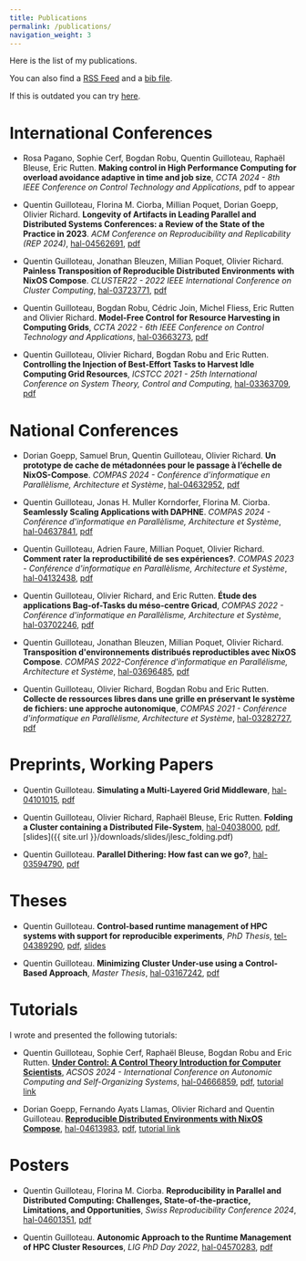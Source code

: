 ```yaml
---
title: Publications
permalink: /publications/
navigation_weight: 3
---
```


Here is the list of my publications.

You can also find a [RSS Feed](https://api.archives-ouvertes.fr/search/?wt=rss&q=authIdHal_s%3A%28quentin-guilloteau%29) and a [bib file](https://api.archives-ouvertes.fr/search/?wt=bibtex&q=authIdHal_s%3A%28quentin-guilloteau%29).

If this is outdated you can try [here](https://cv.archives-ouvertes.fr/quentin-guilloteau).

# International Conferences

- Rosa Pagano, Sophie Cerf, Bogdan Robu, Quentin Guilloteau, Raphaël Bleuse, Eric Rutten. **Making control in High Performance Computing for overload avoidance
adaptive in time and job size**, *CCTA 2024 - 8th IEEE Conference on Control Technology and Applications*, pdf to appear

- Quentin Guilloteau, Florina M. Ciorba, Millian Poquet, Dorian Goepp, Olivier Richard. **Longevity of Artifacts in Leading Parallel and Distributed Systems Conferences: a Review of the State of the Practice in 2023**. *ACM Conference on Reproducibility and Replicability (REP 2024)*, [hal-04562691](https://hal.science/hal-04562691), [pdf](https://hal.science/hal-04562691/file/rep24_longevity_artifacts.pdf)

- Quentin Guilloteau, Jonathan Bleuzen, Millian Poquet, Olivier Richard. **Painless Transposition of Reproducible Distributed Environments with NixOS Compose**. *CLUSTER22 - 2022 IEEE International Conference on Cluster Computing*, [hal-03723771](https://hal.archives-ouvertes.fr/hal-03723771), [pdf](https://hal.archives-ouvertes.fr/hal-03723771/document)

- Quentin Guilloteau, Bogdan Robu, Cédric Join, Michel Fliess, Eric Rutten and Olivier Richard. **Model-Free Control for Resource Harvesting in Computing Grids**, *CCTA 2022 - 6th IEEE Conference on Control Technology and Applications*, [hal-03663273](https://hal.archives-ouvertes.fr/hal-03663273), [pdf](https://hal.archives-ouvertes.fr/hal-03663273)

- Quentin Guilloteau, Olivier Richard, Bogdan Robu and Eric Rutten. **Controlling the Injection of Best-Effort Tasks to Harvest Idle Computing Grid Resources**, *ICSTCC 2021 - 25th International Conference on System Theory, Control and Computing*, [hal-03363709](https://hal.inria.fr/hal-03363709/), [pdf](https://hal.inria.fr/hal-03363709/file/ICSTCC_2021.pdf)

# National Conferences

- Dorian Goepp, Samuel Brun, Quentin Guilloteau, Olivier Richard. **Un prototype de cache de métadonnées pour le passage à l’échelle de NixOS-Compose**. *COMPAS 2024 - Conférence d'informatique en Parallèlisme, Architecture et Système*, [hal-04632952](https://hal.science/hal-04632952), [pdf](https://hal.science/hal-04632952v1/file/main.pdf)

- Quentin Guilloteau, Jonas H. Muller Korndorfer, Florina M. Ciorba. **Seamlessly Scaling Applications with DAPHNE**. *COMPAS 2024 - Conférence d'informatique en Parallèlisme, Architecture et Système*, [hal-04637841](https://hal.science/hal-04637841), [pdf](https://hal.science/hal-04637841/document)

- Quentin Guilloteau, Adrien Faure, Millian Poquet, Olivier Richard. **Comment rater la reproductibilité de ses expériences?**. *COMPAS 2023 - Conférence d'informatique en Parallèlisme, Architecture et Système*, [hal-04132438](https://hal.science/hal-04132438), [pdf](https://hal.science/hal-04132438v1/file/rater_repro.pdf)

- Quentin Guilloteau, Olivier Richard, and Eric Rutten. **Étude des applications Bag-of-Tasks du méso-centre Gricad**, *COMPAS 2022 - Conférence d'informatique en Parallèlisme, Architecture et Système*, [hal-03702246](https://hal.archives-ouvertes.fr/hal-03702246), [pdf](https://hal.archives-ouvertes.fr/hal-03702246/document)

- Quentin Guilloteau, Jonathan Bleuzen, Millian Poquet, Olivier Richard. **Transposition d'environnements distribués reproductibles avec NixOS Compose**. *COMPAS 2022-Conférence d'informatique en Parallélisme, Architecture et Système*, [hal-03696485](https://hal.archives-ouvertes.fr/hal-03696485), [pdf](https://hal.archives-ouvertes.fr/hal-03696485/document)

- Quentin Guilloteau, Olivier Richard, Bogdan Robu and Eric Rutten. **Collecte de ressources libres dans une grille en préservant le système de fichiers: une approche autonomique**, *COMPAS 2021 - Conférence d'informatique en Parallèlisme, Architecture et Système*, [hal-03282727](https://hal.inria.fr/hal-03282727/), [pdf](https://hal.inria.fr/hal-03282727/file/COMPAS21_Guilloteau_collecte_ressources_libres_approche_autonomique.pdf)

# Preprints, Working Papers

- Quentin Guilloteau. **Simulating a Multi-Layered Grid Middleware**, [hal-04101015](https://hal.science/hal-04101015), [pdf](https://hal.science/hal-04101015v1/file/batcigri.pdf)

- Quentin Guilloteau, Olivier Richard, Raphaël Bleuse, Eric Rutten. **Folding a Cluster containing a Distributed File-System**, [hal-04038000](https://hal.science/hal-04038000), [pdf](https://hal.science/hal-04038000v1/file/main.pdf), [slides]({{ site.url }}/downloads/slides/jlesc_folding.pdf)

- Quentin Guilloteau. **Parallel Dithering: How fast can we go?**, [hal-03594790](https://hal.science/hal-03594790/), [pdf](https://hal.science/hal-03594790/document)

# Theses

- Quentin Guilloteau. **Control-based runtime management of HPC systems with support for reproducible experiments**, *PhD Thesis*, [tel-04389290](https://hal.science/tel-04389290), [pdf](https://hal.science/tel-04389290v1/file/manuscript_quentin_guilloteau.pdf), [slides](https://hal.science/tel-04389290v1/file/slides_quentin_guilloteau.pdf)

- Quentin Guilloteau. **Minimizing Cluster Under-use using a Control-Based Approach**, *Master Thesis*, [hal-03167242](https://hal.archives-ouvertes.fr/hal-03167242/), [pdf](https://hal.archives-ouvertes.fr/hal-03167242/file/M2_report_Quentin_Guilloteau.pdf)

# Tutorials

I wrote and presented the following tutorials:

- Quentin Guilloteau, Sophie Cerf, Raphaël Bleuse, Bogdan Robu and Eric Rutten. [**Under Control: A Control Theory Introduction for Computer Scientists**](https://control-for-computing.gitlabpages.inria.fr/tutorial/intro.html), *ACSOS 2024 - International Conference on Autonomic Computing and Self-Organizing Systems*, [hal-04666859](https://hal.science/hal-04666859), [pdf](https://hal.science/hal-04666859/document), [tutorial link](https://control-for-computing.gitlabpages.inria.fr/tutorial/intro.html)

- Dorian Goepp, Fernando Ayats Llamas, Olivier Richard and Quentin Guilloteau. [**Reproducible Distributed Environments with NixOS Compose**](https://nixos-compose.gitlabpages.inria.fr/tuto-nxc/), [hal-04613983](https://hal.science/hal-04613983), [pdf](https://hal.science/hal-04613983/document), [tutorial link](https://nixos-compose.gitlabpages.inria.fr/tuto-nxc/)

# Posters

- Quentin Guilloteau, Florina M. Ciorba. **Reproducibility in Parallel and Distributed Computing: Challenges, State-of-the-practice, Limitations, and Opportunities**, *Swiss Reproducibility Conference 2024*, [hal-04601351](https://hal.science/hal-04601351), [pdf](https://hal.science/hal-04601351/document)

- Quentin Guilloteau. **Autonomic Approach to the Runtime Management of HPC Cluster Resources**, *LIG PhD Day 2022*, [hal-04570283](https://hal.science/hal-04570283), [pdf](https://hal.science/hal-04570283/file/poster.pdf)
